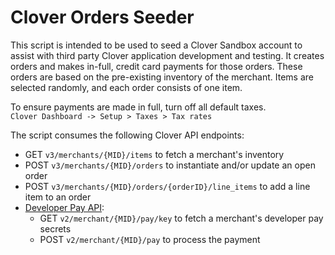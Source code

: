 # Clover Orders Seeder

This script is intended to be used to seed a Clover Sandbox account to assist with third party Clover application development and testing. It creates orders and makes in-full, credit card payments for those orders. These orders are based on the pre-existing inventory of the merchant. Items are selected randomly, and each order consists of one item.



To ensure payments are made in full, turn off all default taxes.  
`Clover Dashboard -> Setup > Taxes > Tax rates`

The script consumes the following Clover API endpoints:  
- GET `v3/merchants/{MID}/items` to fetch a merchant's inventory
- POST `v3/merchants/{MID}/orders` to instantiate and/or update an open order  
- POST `v3/merchants/{MID}/orders/{orderID}/line_items` to add a line item to an order
- [Developer Pay API](https://docs.clover.com/build/developer-pay-api/):
    - GET `v2/merchant/{MID}/pay/key` to fetch a merchant's developer pay secrets
    - POST `v2/merchant/{MID}/pay` to process the payment

